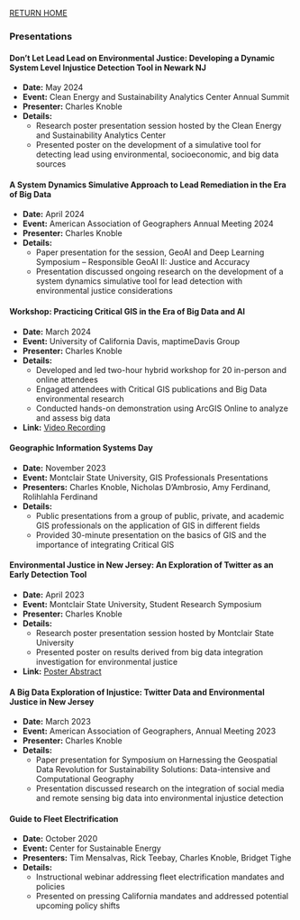 [RETURN HOME](./README.html)

### Presentations

#### Don’t Let Lead Lead on Environmental Justice: Developing a Dynamic System Level Injustice Detection Tool in Newark NJ
- **Date:** May 2024
- **Event:** Clean Energy and Sustainability Analytics Center Annual Summit
- **Presenter:** Charles Knoble
- **Details:**
  - Research poster presentation session hosted by the Clean Energy and Sustainability Analytics Center
  - Presented poster on the development of a simulative tool for detecting lead using environmental, socioeconomic, and big data sources

#### A System Dynamics Simulative Approach to Lead Remediation in the Era of Big Data
- **Date:** April 2024
- **Event:** American Association of Geographers Annual Meeting 2024
- **Presenter:** Charles Knoble
- **Details:**
  - Paper presentation for the session, GeoAI and Deep Learning Symposium – Responsible GeoAI II: Justice and Accuracy
  - Presentation discussed ongoing research on the development of a system dynamics simulative tool for lead detection with environmental justice considerations 

#### Workshop: Practicing Critical GIS in the Era of Big Data and AI
- **Date:** March 2024
- **Event:** University of California Davis, maptimeDavis Group
- **Presenter:** Charles Knoble
- **Details:**
  - Developed and led two-hour hybrid workshop for 20 in-person and online attendees 
  - Engaged attendees with Critical GIS publications and Big Data environmental research
  - Conducted hands-on demonstration using ArcGIS Online to analyze and assess big data
- **Link:** [Video Recording](https://www.youtube.com/watch?v=03EEYN0Qknw)  

#### Geographic Information Systems Day
- **Date:** November 2023
- **Event:** Montclair State University, GIS Professionals Presentations
- **Presenters:** Charles Knoble, Nicholas D’Ambrosio, Amy Ferdinand, Rolihlahla Ferdinand
- **Details:**
  - Public presentations from a group of public, private, and academic GIS professionals on the application of GIS in different fields
  - Provided 30-minute presentation on the basics of GIS and the importance of integrating Critical GIS 

#### Environmental Justice in New Jersey: An Exploration of Twitter as an Early Detection Tool
- **Date:** April 2023
- **Event:** Montclair State University, Student Research Symposium
- **Presenter:** Charles Knoble 
- **Details:**
  - Research poster presentation session hosted by Montclair State University 
  - Presented poster on results derived from big data integration investigation for environmental justice
- **Link:** [Poster Abstract](https://digitalcommons.montclair.edu/student-research-symposium/2023/poster02/20/)

#### A Big Data Exploration of Injustice: Twitter Data and Environmental Justice in New Jersey
- **Date:** March 2023
- **Event:** American Association of Geographers, Annual Meeting 2023
- **Presenter:** Charles Knoble
- **Details:**
  - Paper presentation for Symposium on Harnessing the Geospatial Data Revolution for Sustainability Solutions: Data-intensive and Computational Geography
  - Presentation discussed research on the integration of social media and remote sensing big data into environmental injustice detection

#### Guide to Fleet Electrification
- **Date:** October 2020
- **Event:** Center for Sustainable Energy
- **Presenters:** Tim Mensalvas, Rick Teebay, Charles Knoble, Bridget Tighe
- **Details:**
  - Instructional webinar addressing fleet electrification mandates and policies
  - Presented on pressing California mandates and addressed potential upcoming policy shifts
